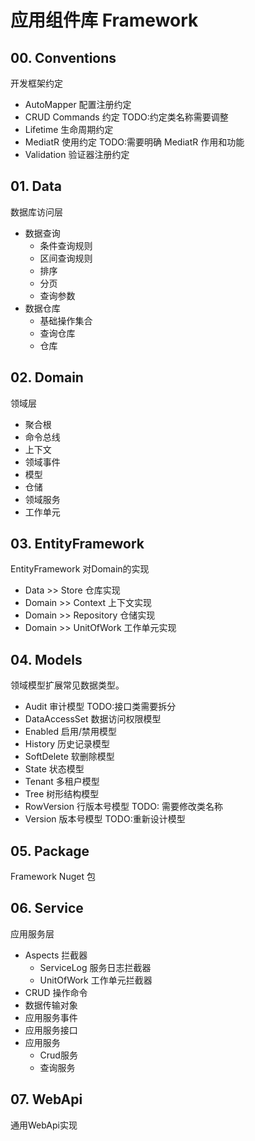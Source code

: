 
# 应用组件库 Framework

## 00. Conventions

开发框架约定

- AutoMapper 配置注册约定
- CRUD Commands 约定 TODO:约定类名称需要调整
- Lifetime 生命周期约定
- MediatR 使用约定 TODO:需要明确 MediatR 作用和功能
- Validation 验证器注册约定

## 01. Data

数据库访问层

- 数据查询
  - 条件查询规则
  - 区间查询规则
  - 排序
  - 分页
  - 查询参数
- 数据仓库
  - 基础操作集合
  - 查询仓库
  - 仓库

## 02. Domain

领域层

- 聚合根
- 命令总线
- 上下文
- 领域事件
- 模型
- 仓储
- 领域服务
- 工作单元

## 03. EntityFramework

EntityFramework 对Domain的实现

- Data >> Store 仓库实现
- Domain >> Context 上下文实现
- Domain >> Repository 仓储实现
- Domain >> UnitOfWork 工作单元实现

## 04. Models

领域模型扩展常见数据类型。

- Audit 审计模型 TODO:接口类需要拆分
- DataAccessSet 数据访问权限模型
- Enabled 启用/禁用模型
- History 历史记录模型
- SoftDelete 软删除模型
- State 状态模型
- Tenant 多租户模型
- Tree 树形结构模型
- RowVersion 行版本号模型 TODO: 需要修改类名称
- Version 版本号模型 TODO:重新设计模型

## 05. Package

Framework Nuget 包

## 06. Service

应用服务层

- Aspects 拦截器
  - ServiceLog 服务日志拦截器
  - UnitOfWork 工作单元拦截器
- CRUD 操作命令
- 数据传输对象
- 应用服务事件
- 应用服务接口
- 应用服务
  - Crud服务
  - 查询服务

## 07. WebApi

通用WebApi实现
